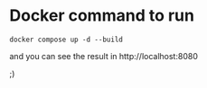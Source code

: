 # Docker command to run

```
docker compose up -d --build
```

and you can see the result in http://localhost:8080<br>

;)
